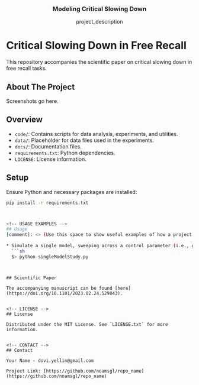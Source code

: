 <div id="top"></div>
<!--
*** Thanks for checking out the Best-README-Template. If you have a suggestion
*** that would make this better, please fork the repo and create a pull request
*** or simply open an issue with the tag "enhancement".
*** Don't forget to give the project a star!
*** Thanks again! Now go create something AMAZING! :D
-->



<h3 align="center">Modeling Critical Slowing Down</h3>

  <p align="center">
    project_description
  </p>

# Critical Slowing Down in Free Recall

This repository accompanies the scientific paper on critical slowing down in free recall tasks.


<!-- ABOUT THE PROJECT -->
## About The Project
Screenshots go here.

[comment]: <> ([![Product Name Screen Shot][product-screenshot]]&#40;https://example.com&#41;)

## Overview

- `code/`: Contains scripts for data analysis, experiments, and utilities.
- `data/`: Placeholder for data files used in the experiments.
- `docs/`: Documentation files.
- `requirements.txt`: Python dependencies.
- `LICENSE`: License information.



## Setup

Ensure Python and necessary packages are installed:
```bash
pip install -r requirements.txt



<!-- USAGE EXAMPLES -->
## Usage
[comment]: <> (Use this space to show useful examples of how a project can be used. Additional screenshots, code examples and demos work well in this space. You may also link to more resources.)
 
* Simulate a single model, sweeping across a control parameter (i.e., gamma). Outputs results to `/results/`
  ```sh
  $> python singleModelStudy.py
  ```

```


## Scientific Paper

The accompanying manuscript can be found [here](https://doi.org/10.1101/2023.02.24.529043).


<!-- LICENSE -->
## License

Distributed under the MIT License. See `LICENSE.txt` for more information.


<!-- CONTACT -->
## Contact

Your Name - dovi.yellin@gmail.com

Project Link: [https://github.com/noamsgl/repo_name](https://github.com/noamsgl/repo_name)

